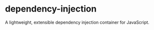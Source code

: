 dependency-injection
====================

A lightweight,  extensible dependency injection container for JavaScript.
